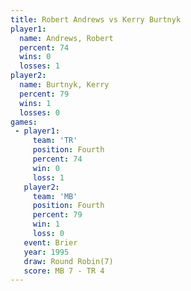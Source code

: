 ```yaml
---
title: Robert Andrews vs Kerry Burtnyk
player1:               
  name: Andrews, Robert
  percent: 74          
  wins: 0              
  losses: 1            
player2:               
  name: Burtnyk, Kerry 
  percent: 79          
  wins: 1              
  losses: 0            
games:
 - player1:          
     team: 'TR'      
     position: Fourth
     percent: 74     
     win: 0          
     loss: 1         
   player2:          
     team: 'MB'      
     position: Fourth
     percent: 79     
     win: 1          
     loss: 0         
   event: Brier        
   year: 1995          
   draw: Round Robin(7)
   score: MB 7 - TR 4  
---
```

